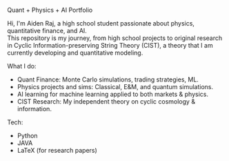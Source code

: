 Quant + Physics + AI Portfolio

Hi, I'm Aiden Raj, a high school student passionate about physics, quantitative finance, and AI.  
This repository is my journey, from high school projects to original research in Cyclic Information-preserving String Theory (CIST), a theory that I am currently developing and quantitative modeling.

What I do:
- Quant Finance: Monte Carlo simulations, trading strategies, ML.
- Physics projects and sims: Classical, E&M, and quantum simulations.
- AI learning for machine learning applied to both markets & physics.
- CIST Research: My independent theory on cyclic cosmology & information.

Tech:
- Python 
- JAVA 
- LaTeX (for research papers)
